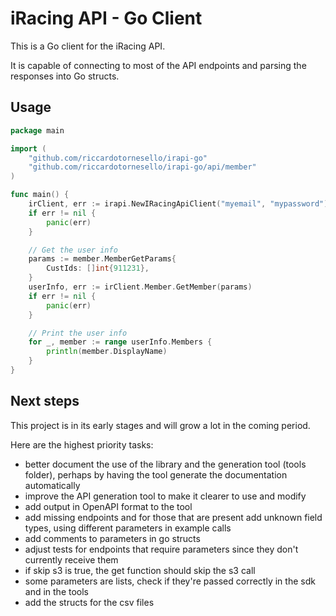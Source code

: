 # iRacing API - Go Client

This is a Go client for the iRacing API.

It is capable of connecting to most of the API endpoints and parsing the responses into Go structs.

## Usage

```go
package main

import (
	"github.com/riccardotornesello/irapi-go"
	"github.com/riccardotornesello/irapi-go/api/member"
)

func main() {
	irClient, err := irapi.NewIRacingApiClient("myemail", "mypassword")
	if err != nil {
		panic(err)
	}

	// Get the user info
	params := member.MemberGetParams{
		CustIds: []int{911231},
	}
	userInfo, err := irClient.Member.GetMember(params)
	if err != nil {
		panic(err)
	}

	// Print the user info
	for _, member := range userInfo.Members {
		println(member.DisplayName)
	}
}
```

## Next steps

This project is in its early stages and will grow a lot in the coming period.

Here are the highest priority tasks:

- better document the use of the library and the generation tool (tools folder), perhaps by having the tool generate the documentation automatically
- improve the API generation tool to make it clearer to use and modify
- add output in OpenAPI format to the tool
- add missing endpoints and for those that are present add unknown field types, using different parameters in example calls
- add comments to parameters in go structs
- adjust tests for endpoints that require parameters since they don't currently receive them
- if skip s3 is true, the get function should skip the s3 call
- some parameters are lists, check if they're passed correctly in the sdk and in the tools
- add the structs for the csv files
